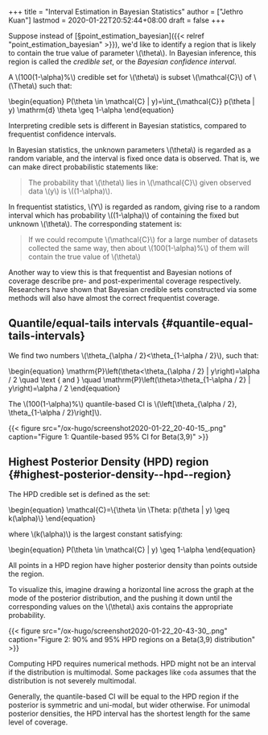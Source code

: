 +++
title = "Interval Estimation in Bayesian Statistics"
author = ["Jethro Kuan"]
lastmod = 2020-01-22T20:52:44+08:00
draft = false
+++

Suppose instead of [§point\_estimation\_bayesian]({{< relref "point_estimation_bayesian" >}}), we'd like to identify a
region that is likely to contain the true value of parameter \\(\theta\\).
In Bayesian inference, this region is called the _credible set_, or
the _Bayesian confidence interval_.

A \\(100(1-\alpha)%\\) credible set for \\(\theta\\) is subset \\(\mathcal{C}\\)
of \\(\Theta\\) such that:

\begin{equation}
  P(\theta \in \mathcal{C} | y)=\int\_{\mathcal{C}} p(\theta | y) \mathrm{d} \theta \geq 1-\alpha
\end{equation}

Interpreting credible sets is different in Bayesian statistics,
compared to frequentist confidence intervals.

In Bayesian statistics, the unknown parameters \\(\theta\\) is regarded as
a random variable, and the interval is fixed once data is observed.
That is, we can make direct probabilistic statements like:

> The probability that \\(\theta\\) lies in \\(\mathcal{C}\\) given observed
> data \\(y\\) is \\((1-\alpha)\\).

In frequentist statistics, \\(Y\\) is regarded as random, giving rise to a
random interval which has probability \\((1-\alpha)\\) of containing the
fixed but unknown \\(\theta\\). The corresponding statement is:

> If we could recompute \\(\mathcal{C}\\) for a large number of datasets
> collected the same way, then about \\(100(1-\alpha)%\\) of them will
> contain the true value of \\(\theta\\)

Another way to view this is that frequentist and Bayesian notions of
coverage describe pre- and post-experimental coverage respectively.
Researchers have shown that Bayesian credible sets constructed via
some methods will also have almost the correct frequentist coverage.


## Quantile/equal-tails intervals {#quantile-equal-tails-intervals}

We find two numbers \\(\theta\_{\alpha / 2}<\theta\_{1-\alpha / 2}\\), such
that:

\begin{equation}
  \mathrm{P}\left(\theta<\theta\_{\alpha / 2} | y\right)=\alpha / 2 \quad \text { and } \quad \mathrm{P}\left(\theta>\theta\_{1-\alpha / 2} | y\right)=\alpha / 2
\end{equation}

The \\(100(1-\alpha)%\\) quantile-based CI is \\(\left[\theta\_{\alpha / 2},
\theta\_{1-\alpha / 2}\right]\\).

{{< figure src="/ox-hugo/screenshot2020-01-22_20-40-15_.png" caption="Figure 1: Quantile-based 95% CI for Beta(3,9)" >}}


## Highest Posterior Density (HPD) region {#highest-posterior-density--hpd--region}

The HPD credible set is defined as the set:

\begin{equation}
  \mathcal{C}=\\{\theta \in \Theta: p(\theta | y) \geq k(\alpha)\\}
\end{equation}

where \\(k(\alpha)\\) is the largest constant satisfying:

\begin{equation}
  P(\theta \in \mathcal{C} | y) \geq 1-\alpha
\end{equation}

All points in a HPD region have higher posterior density than points
outside the region.

To visualize this, imagine drawing a horizontal line across the graph
at the mode of the posterior distribution, and the pushing it down
until the corresponding values on the \\(\theta\\) axis contains the
appropriate probability.

{{< figure src="/ox-hugo/screenshot2020-01-22_20-43-30_.png" caption="Figure 2: 90% and 95% HPD regions on a Beta(3,9) distribution" >}}

Computing HPD requires numerical methods. HPD might not be an interval
if the distribution is multimodal. Some packages like `coda` assumes
that the distribution is not severely multimodal.

Generally, the quantile-based CI will be equal to the HPD region if
the posterior is symmetric and uni-modal, but wider otherwise. For
unimodal posterior densities, the HPD interval has the shortest length
for the same level of coverage.
